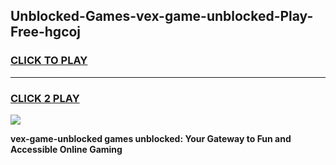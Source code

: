
## Unblocked-Games-vex-game-unblocked-Play-Free-hgcoj
<h3>
<a href="https://premium76.site?title=vex-game-unblocked&ref=23A">CLICK TO PLAY</a></h3>
<hr>

<h3>
<a href="https://premium76.site?title=vex-game-unblocked&ref=23A">CLICK 2 PLAY</a>
  
</h3>

<a href="https://premium76.site?title=vex-game-unblocked&ref=23A"><img src="https://clearcache.store/games.png"></a>


**vex-game-unblocked games unblocked: Your Gateway to Fun and Accessible Online Gaming**
